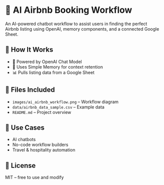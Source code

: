 
# 🏡 AI Airbnb Booking Workflow

An AI-powered chatbot workflow to assist users in finding the perfect Airbnb listing using OpenAI, memory components, and a connected Google Sheet.

## 🔧 How It Works

- 🧠 Powered by OpenAI Chat Model
- 💾 Uses Simple Memory for context retention
- 📊 Pulls listing data from a Google Sheet

## 📁 Files Included

- `images/ai_airbnb_workflow.png` – Workflow diagram
- `data/airbnb_data_sample.csv` – Example data
- `README.md` – Project overview

## 🚀 Use Cases

- AI chatbots
- No-code workflow builders
- Travel & hospitality automation

## 📜 License

MIT – free to use and modify
